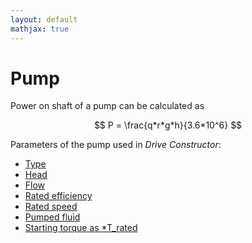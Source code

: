 ```yaml
---
layout: default
mathjax: true
---
```


# Pump

Power on shaft of a pump can be calculated as

$$
	P = \frac{q*r*g*h}{3.6*10^6}
$$

Parameters of the pump used in *Drive Constructor*:

* [Type](type.html)
* [Head](head.html)
* [Flow](flow.html)
* [Rated efficiency](rated-efficiency.html)
* [Rated speed](rated-speed.html)
* [Pumped fluid](fluid.html)
* [Starting torque as *T_rated](starting-torque.html)

